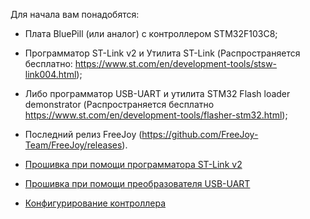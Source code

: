 Для начала вам понадобятся:
* Плата BluePill (или аналог) с контроллером STM32F103C8;
* Программатор ST-Link v2 и Утилита ST-Link (Распространяется бесплатно: https://www.st.com/en/development-tools/stsw-link004.html);
* Либо программатор  USB-UART и утилита STM32 Flash loader demonstrator (Распространяется бесплатно https://www.st.com/en/development-tools/flasher-stm32.html);
* Последний релиз FreeJoy (https://github.com/FreeJoy-Team/FreeJoy/releases).

* [Прошивка при помощи программатора ST-Link v2](https://github.com/FreeJoy-Team/FreeJoyConfigurator/wiki/Прошивка-при-помощи-программатора-ST-Link-v2)
* [Прошивка при помощи преобразователя USB-UART](https://github.com/FreeJoy-Team/FreeJoyConfigurator/wiki/Прошивка-при-помощи-преобразователя-USB-UART)
* [Конфигурирование контроллера](https://github.com/FreeJoy-Team/FreeJoyConfigurator/wiki/Конфигурирование-контроллера)